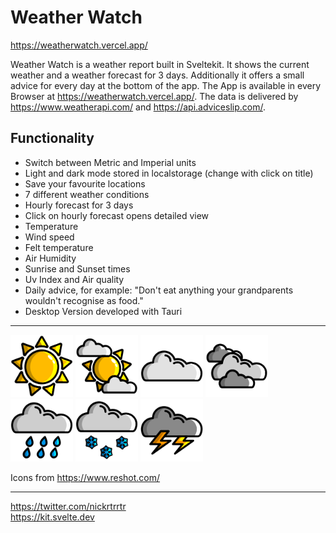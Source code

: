 # Weather Watch

https://weatherwatch.vercel.app/

Weather Watch is a weather report built in Sveltekit. It shows the current weather and a weather forecast for 3 days. Additionally it offers a small advice for every day at the bottom of the app. The App is available in every Browser at https://weatherwatch.vercel.app/. The data is delivered by https://www.weatherapi.com/ and https://api.adviceslip.com/.

## Functionality

- Switch between Metric and Imperial units
- Light and dark mode stored in localstorage (change with click on title)
- Save your favourite locations
- 7 different weather conditions
- Hourly forecast for 3 days
- Click on hourly forecast opens detailed view
- Temperature
- Wind speed
- Felt temperature
- Air Humidity
- Sunrise and Sunset times
- Uv Index and Air quality
- Daily advice, for example: "Don't eat anything your grandparents wouldn't recognise as food."
- Desktop Version developed with Tauri

---

<p>
    <img src="./static/condition/sun.svg" width=100>
    <img src="./static/condition/partly cloudy.svg" width=100>
    <img src="./static/condition/cloudy.svg" width=100>
    <img src="./static/condition/rain possible.svg" width=100>
    <img src="./static/condition/rain.svg" width=100>
    <img src="./static/condition/snow.svg" width=100>
    <img src="./static/condition/thunder.svg" width=100>
</p>

Icons from https://www.reshot.com/

---

https://twitter.com/nickrtrrtr \
https://kit.svelte.dev
